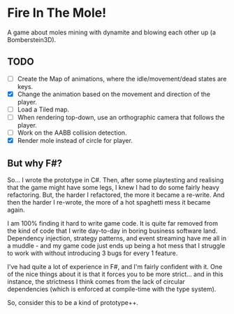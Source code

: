 # Fire In The Mole!
A game about moles mining with dynamite and blowing each other up (a Bomberstein3D).

## TODO
 - [ ] Create the Map of animations, where the idle/movement/dead states are keys.
 - [x] Change the animation based on the movement and direction of the player.
 - [ ] Load a Tiled map.
 - [ ] When rendering top-down, use an orthographic camera that follows the player.
 - [ ] Work on the AABB collision detection.
 - [x] Render mole instead of circle for player.

## But why F#?
So... I wrote the prototype in C#. Then, after some playtesting and realising that the game might have some legs, I knew I had to do some fairly heavy refactoring. But, the harder I refactored, the more it became a re-write. And then the harder I re-wrote, the more of a hot spaghetti mess it became again.

I am 100% finding it hard to write game code. It is quite far removed from the kind of code that I write day-to-day in boring business software land. Dependency injection, strategy patterns, and event streaming have me all in a muddle - and my game code just ends up being a hot mess that I struggle to work with without introducing 3 bugs for every 1 feature.

I've had quite a lot of experience in F#, and I'm fairly confident with it. One of the nice things about it is that it forces you to be more strict... and in this instance, the strictness I think comes from the lack of circular dependencies (which is enforced at compile-time with the type system).

So, consider this to be a kind of prototype++.
